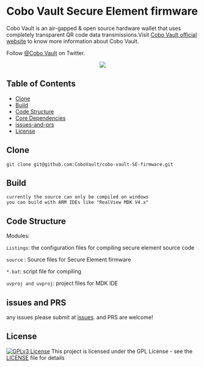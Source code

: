 # Cobo Vault Secure Element firmware

Cobo Vault is an air-gapped & open source hardware wallet that uses completely transparent QR code data transmissions.Visit [Cobo Vault official website]( https://cobo.com/hardware-wallet/cobo-vault)  to know more information about Cobo Vault.

Follow [@Cobo Vault](https://twitter.com/CoboVault) on Twitter.

<div align=center><img src="https://cobo.com/_next/static/images/intro-2b5b0b44cc64639df4fcdd9ccc46fd4b.png"/></div>

## Table of Contents

- [Clone](#clone)
- [Build](#build)
- [Code Structure](#code-Structure)
- [Core Dependencies](#core-dependencies)
- [issues-and-prs](#issues-and-prs)
- [License](#license)

## Clone

    git clone git@github.com:CoboVault/cobo-vault-SE-firmware.git

## Build
    currently the source can only be compiled on windows
    you can build with ARM IDEs like "RealView MDK V4.x"    

## Code Structure
Modules:

`Listings`: the configuration files for compiling  secure element source code

`source` : Source files for Secure Element firmware

`*.bat`: script file for compiling

`uvproj and uvproj`: project files for MDK IDE

## issues and PRS
any issues please submit at [issues](https://github.com/CoboVault/cobo-vault-cold/issues). and PRS are welcome!

## License
[![GPLv3 License](https://img.shields.io/badge/License-GPL%20v3-green.svg)](https://opensource.org/licenses/)
This project is licensed under the GPL License - see the [LICENSE](LICENSE) file for details
